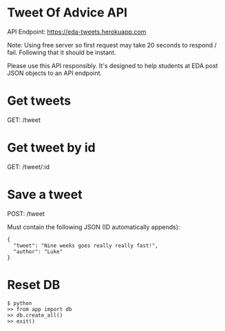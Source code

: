 # Tweet Of Advice API

API Endpoint: https://eda-tweets.herokuapp.com

Note: Using free server so first request may take 20 seconds to respond / fail. Following that it should be instant.

Please use this API responsibly. It's designed to help students at EDA post JSON objects to an API endpoint.

# Get tweets

GET: /tweet

# Get tweet by id

GET: /tweet/:id

# Save a tweet

POST: /tweet

Must contain the following JSON (ID automatically appends):

```
{
  "tweet": "Nine weeks goes really really fast!",
  "author": "Luke"
}
```
# Reset DB 
```
$ python
>> from app import db
>> db.create_all()
>> exit()
```

